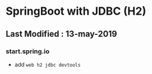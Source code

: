 # SpringBoot with JDBC (H2)
## Last Modified : 13-may-2019

### start.spring.io
* add `web h2 jdbc devtools`

